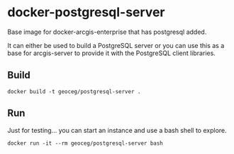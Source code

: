 # docker-postgresql-server
Base image for docker-arcgis-enterprise
that has postgresql added.

It can either be used to build a PostgreSQL server
or you can use this as a base for arcgis-server
to provide it with the PostgreSQL client libraries.

## Build

```
docker build -t geoceg/postgresql-server .
```

## Run

Just for testing... you can start an instance and 
use a bash shell to explore.

```
docker run -it --rm geoceg/postgresql-server bash
```

